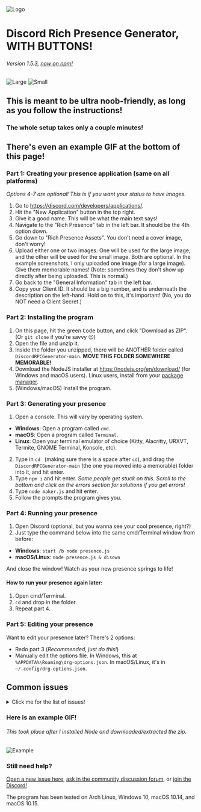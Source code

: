 ![Logo](https://cdn.discordapp.com/attachments/802218008574820393/803360458429038622/image1.png)
# Discord Rich Presence Generator, WITH BUTTONS!
###### Version 1.5.3, [now on npm!](https://www.npmjs.com/rpcmaker)


![Large](https://cdn.discordapp.com/attachments/671117418189422594/803357493077475448/large.png)
![Small](https://cdn.discordapp.com/attachments/671117418189422594/803357509091590144/small.png)

## This is meant to be ultra noob-friendly, as long as you follow the instructions!

### The whole setup takes only a couple minutes!
There's even an example GIF at the bottom of this page!
---
### Part 1: Creating your presence application (same on all platforms)
*Options 4-7 are optional! This is if you want your status to have images.*
1. Go to https://discord.com/developers/applications/.
2. Hit the "New Application" button in the top right.
3. Give it a good name. This will be what the main text says!
4. Navigate to the "Rich Presence" tab in the left bar. It should be the 4th option down.
5. Go down to "Rich Presence Assets". You don't need a cover image, don't worry!
6. Upload either one or two images. One will be used for the large image, and the other will be used for the small image. Both are optional. In the example screenshots, I only uploaded one image (for a large image). Give them memorable names! (Note: sometimes they don't show up directly after being uploaded. This is normal.)
7. Go back to the "General Information" tab in the left bar. 
8. Copy your Client ID. It should be a big number, and is underneath the description on the left-hand. Hold on to this, it's important! (No, you do NOT need a Client Secret.)

### Part 2: Installing the program

1. On this page, hit the green <kbd>Code</kbd> button, and click "Download as ZIP". (Or `git clone` if you're savvy 😉)
2. Open the file and unzip it.
3. Inside the folder you unzipped, there will be ANOTHER folder called `DiscordRPCGenerator-main`. **MOVE THIS FOLDER SOMEWHERE MEMORABLE!**
4. Download the NodeJS installer at https://nodejs.org/en/download/ (for Windows and macOS users). Linux users, install from your [package manager](https://nodejs.org/en/download/package-manager/).
5. (Windows/macOS) Install the program.

### Part 3: Generating your presence

1. Open a console. This will vary by operating system. 
- **Windows**: Open a program called `cmd`. 
- **macOS**: Open a program called `Terminal`.
- **Linux**: Open your terminal emulator of choice (Kitty, Alacritty, URXVT, Termite, GNOME Terminal, Konsole, etc).
2. Type in `cd ` (making sure there is a space after `cd`), and drag the `DiscordRPCGenerator-main` (the one you moved into a memorable) folder into it, and hit enter.
3. Type `npm i` and hit enter. *Some people get stuck on this. Scroll to the bottom and click on the errors section for solutions if you get errors!*
4. Type `node maker.js` and hit enter.
5. Follow the prompts the program gives you.

### Part 4: Running your presence
1. Open Discord (optional, but you wanna see your cool presence, right?)
2. Just type the command below into the same cmd/Terminal window from before:
- **Windows**: `start /b node presence.js`
- **macOS/Linux**: `node presence.js & disown`

And close the window! Watch as your new presence springs to life!

#### How to run your presence again later:
1. Open cmd/Terminal.
2. `cd` and drop in the folder.
3. Repeat part 4.

### Part 5: Editing your presence
Want to edit your presence later? There's 2 options:
- Redo part 3 (*Recommended, just do this!*)
- Manually edit the options file. In Windows, this at `%APPDATA%\Roaming\drg-options.json`. In macOS/Linux, it's in `~/.config/drg-options.json`.

## Common issues

<details>
    <summary markdown="span">Click me for the  list of issues!</summary>

### My buttons aren't working!
Discord doesn't let you click your own buttons. However, everyone else can. This is a limitation with Discord.

### I can't install the npm packages!
- Make sure you're using the LTS release of Node.js
- Try reinstalling node, making sure npm is included.
- Try deleting the `node_modules` folder, run `npm i -g node-gyp`, and then `npm i` (in the project directory).
- macOS specific: If you upgraded your macOS from any version below 10.15 to 10.15 or 11, this will fix it:
  - `sudo rm -rf /Library/Developer/CommandLineTools`
  - [Download and install this](https://download.developer.apple.com/Developer_Tools/Command_Line_Tools_for_Xcode_11.5/Command_Line_Tools_for_Xcode_11.5.dmg) (you will need an Apple ID)
  - Go into the project directory, and `sudo npm i -g node-gyp; npm i`
- Windows specific: `npm i -g --production windows-build-tools --vs2015` (Note: this may take a while and will restart your PC. Only do this as a last resort.)

### I can't see the presence!
Make sure you are not invisible/offline. If you ARE online/idle/dnd...
- Make sure you don't have another program taking up a presence slot.
- Try running the last command again

### The image(s) aren't showing!
If you just put them in, *sometimes* Discord takes a minute or so to cache them properly.

### I'm on mobile, what do I do?
As of right now, there's no way to do this through a mobile device. Sorry!

</details>

### Here is an example GIF!
###### This took place after I installed Node and downloaded/extracted the zip.
![Example](https://cdn.discordapp.com/attachments/671117418189422594/803356843577049148/demo.gif)

### Still need help?
[Open a new issue here](https://github.com/ThatOneCalculator/DiscordRPCGenerator/issues), [ask in the community discussion forum](https://github.com/ThatOneCalculator/DiscordRPCGenerator/discussions), or [join the Discord!](https://discord.com/invite/mG94DqX)

The program has been tested on Arch Linux, Windows 10, macOS 10.14, and macOS 10.15. 
